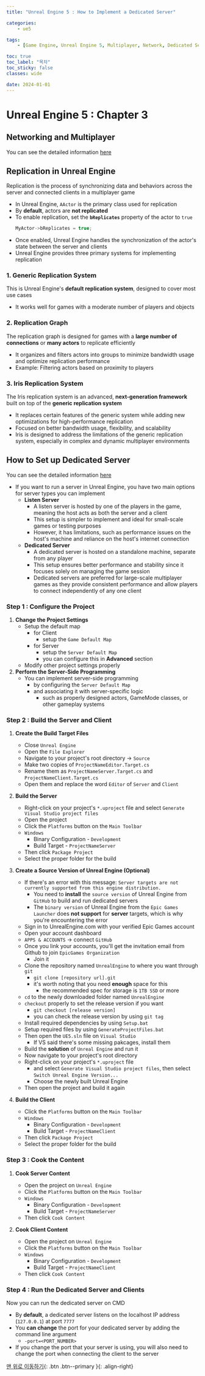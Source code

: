 ```yaml
---
title: "Unreal Engine 5 : How to Implement a Dedicated Server"

categories:
    - ue5

tags:
    - [Game Engine, Unreal Engine 5, Multiplayer, Network, Dedicated Server, Replication]

toc: true
toc_label: "목차"
toc_sticky: false
classes: wide

date: 2024-01-01
---
```


# Unreal Engine 5 : Chapter 3

## Networking and Multiplayer
You can see the detailed information [here](https://dev.epicgames.com/documentation/en-us/unreal-engine/networking-and-multiplayer-in-unreal-engine)


## Replication in Unreal Engine
Replication is the process of synchronizing data and behaviors across the server and connected clients in a multiplayer game
- In Unreal Engine, `AActor` is the primary class used for replication
- By **default**, actors are **not replicated**  
- To enable replication, set the **`bReplicates`** property of the actor to `true`
    ```cpp
    MyActor->bReplicates = true;
    ```
- Once enabled, Unreal Engine handles the synchronization of the actor's state between the server and clients
- Unreal Engine provides three primary systems for implementing replication

### 1. Generic Replication System
This is Unreal Engine's **default replication system**, designed to cover most use cases
- It works well for games with a moderate number of players and objects

### 2. Replication Graph
The replication graph is designed for games with a **large number of connections** or **many actors** to replicate efficiently
- It organizes and filters actors into groups to minimize bandwidth usage and optimize replication performance 
- Example: Filtering actors based on proximity to players

### 3. Iris Replication System
The Iris replication system is an advanced, **next-generation framework** built on top of the **generic replication system**
- It replaces certain features of the generic system while adding new optimizations for high-performance replication
- Focused on better bandwidth usage, flexibility, and scalability
- Iris is designed to address the limitations of the generic replication system, especially in complex and dynamic multiplayer environments


## How to Set up Dedicated Server
You can see the detailed information [here](https://dev.epicgames.com/documentation/en-us/unreal-engine/networking-and-multiplayer-in-unreal-engine)
- If you want to run a server in Unreal Engine, you have two main options for server types you can implement
    * **Listen Server**
        + A listen server is hosted by one of the players in the game, meaning the host acts as both the server and a client
        + This setup is simpler to implement and ideal for small-scale games or testing purposes
        + However, it has limitations, such as performance issues on the host's machine and reliance on the host's internet connection
    * **Dedicated Server**
        + A dedicated server is hosted on a standalone machine, separate from any player
        + This setup ensures better performance and stability since it focuses solely on managing the game session
        + Dedicated servers are preferred for large-scale multiplayer games as they provide consistent performance and allow players to connect independently of any one client


### Step 1 : Configure the Project
1. **Change the Project Settings**  
    - Setup the default map
        * for Client
            + setup the `Game Default Map`
        * for Server
            + setup the `Server Default Map`
            + you can configure this in **Advanced** section
    - Modify other project settings properly
2. **Perform the Server-Side Programming**
    - You can implement server-side programming
        * by configuring the `Server Default Map`
        * and associating it with server-specific logic
            + such as properly designed actors, GameMode classes, or other gameplay systems

### Step 2 : Build the Server and Client
1. **Create the Build Target Files**  
    - Close `Unreal Engine`
    - Open the `File Explorer`
    - Navigate to your project's root directory -> `Source`
    - Make two copies of `ProjectNameEditor.Target.cs`
    - Rename them as `ProjectNameServer.Target.cs` and `ProjectNameClient.Target.cs`
    - Open them and replace the word `Editor` of `Server` and `Client`

2. **Build the Server**
    - Right-click on your project's `*.uproject` file and select `Generate Visual Studio project files`
    - Open the project
    - Click the `Platforms` button on the `Main Toolbar`
    - `Windows`
        * Binary Configuration - `Development`
        * Build Target - `ProjectNameServer`
    - Then click `Package Project`
    - Select the proper folder for the build

3. **Create a Source Version of Unreal Engine (Optional)**
    - If there's an error with this message: `Server targets are not currently supported from this engine distribution.`
        * You need to **install** the `source version` of Unreal Engine from `GitHub` to build and run dedicated servers
        * The `binary version` of Unreal Engine from the `Epic Games Launcher` does **not support** for **server** targets, which is why you're encountering the error
    - Sign in to UnrealEngine.com with your verified Epic Games account
    - Open your account dashboard
    - `APPS & ACCOUNTS` -> connect `GitHub`
    - Once you link your accounts, you'll get the invitation email from Github to join `EpicGames Organization`
        * Join it
    - Clone the repository named `UnrealEngine` to where you want through `git`
        * `git clone [repository url].git`
        * it's worth noting that you need **enough** space for this
            + the recommended spec for storage is `1TB SSD` or more
    - `cd` to the newly downloaded folder named `UnrealEngine`
    - `checkout` properly to set the release version if you want
        * `git checkout [release version]`
        * you can check the release version by using `git tag`
    - Install required dependencies by using `Setup.bat`
    - Setup required files by using `GenerateProjectFiles.bat`
    - Then open the `UE5.sln` file on `Visual Studio`
        * If VS said there's some missing pakcages, install them 
    - Build the **solution** of `Unreal Engine` and run it
    - Now navigate to your project's root directory
    - Right-click on your project's `*.uproject` file
        * and select `Generate Visual Studio project files`, then select `Switch Unreal Engine Version...`
        * Choose the newly built Unreal Engine
    - Then open the project and build it again

4. **Build the Client**
    - Click the `Platforms` button on the `Main Toolbar`
    - `Windows`
        * Binary Configuration - `Development`
        * Build Target - `ProjectNameClient`
    - Then click `Package Project`
    - Select the proper folder for the build

### Step 3 : Cook the Content
1. **Cook Server Content**  
    - Open the project on `Unreal Engine`
    - Click the `Platforms` button on the `Main Toolbar`
    - `Windows`
        * Binary Configuration - `Development`
        * Build Target - `ProjectNameServer`
    - Then click `Cook Content`

2. **Cook Client Content**  
    - Open the project on `Unreal Engine`
    - Click the `Platforms` button on the `Main Toolbar`
    - `Windows`
        * Binary Configuration - `Development`
        * Build Target - `ProjectNameClient`
    - Then click `Cook Content`

### Step 4 : Run the Dedicated Server and Clients
Now you can run the dedicated server on CMD
- By **default**, a dedicated server listens on the localhost IP address (`127.0.0.1`) at port `7777`
- You **can change** the port for your dedicated server by adding the command line argument 
    * `-port=<PORT_NUMBER>`
- If you change the port that your server is using, you will also need to change the port when connecting the client to the server



[맨 위로 이동하기](#){: .btn .btn--primary }{: .align-right}
